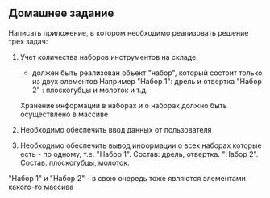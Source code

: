 ## Домашнее задание 

Написать приложение, в котором необходимо реализовать решение трех задач:

1. Учет количества наборов инструментов на складе:
    - должен быть реализован объект "набор", который состоит только из двух элементов 
      Например "Набор 1": дрель и отвертка
      "Набор 2" : плоскогубцы и молоток
      и т.д.

   Хранение информации в наборах и о наборах должно быть осуществлено в массиве

2. Необходимо обеспечить ввод данных от пользователя

3. Необходимо обеспечить вывод информации о всех наборах которые есть - по одному, т.е.
   "Набор 1". Состав: дрель, отвертка.
   "Набор 2". Состав: плоскогубцы, молоток.

"Набор 1" и "Набор 2" - в свою очередь тоже являются элементами какого-то массива




